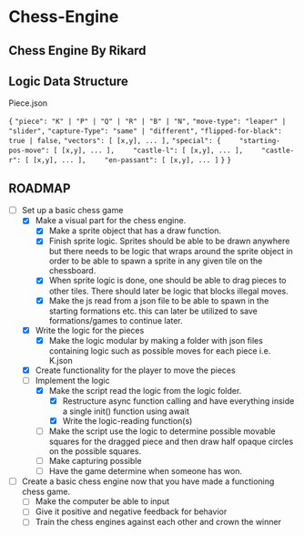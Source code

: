 
# Chess-Engine

## Chess Engine By Rikard

## Logic Data Structure
Piece.json



`{`
`"piece": "K" | "P" | "Q" | "R" | "B" | "N",`
`"move-type": "leaper" | "slider",`
`"capture-Type": "same" | "different",`
`"flipped-for-black": true | false,`
`"vectors": [ [x,y], ... ],`
`"special": {`
`    "starting-pos-move": [ [x,y], ... ],`
`    "castle-l": [ [x,y], ... ],`
`    "castle-r": [ [x,y], ... ],`
`    "en-passant": [ [x,y], ... ]`
`}`
`}`

## ROADMAP

-   [ ] Set up a basic chess game
    -   [X] Make a visual part for the chess engine.
        -   [X] Make a sprite object that has a draw function.
        -   [X] Finish sprite logic. Sprites should be able to be drawn anywhere but there needs to be logic that wraps around the sprite object in order to be able to spawn a sprite in any given tile on the chessboard.
        -   [X] When sprite logic is done, one should be able to drag pieces to other tiles. There should later be logic that blocks illegal moves.
        -   [X] Make the js read from a json file to be able to spawn in the starting formations etc. this can later be utilized to save formations/games to continue later.
    -   [X] Write the logic for the pieces
        -   [X] Make the logic modular by making a folder with json files containing logic such as possible moves for each piece i.e. K.json
    -   [X] Create functionality for the player to move the pieces
    -   [ ] Implement the logic
        -   [X] Make the script read the logic from the logic folder.
            -   [X] Restructure async function calling and have everything inside a single init() function using await
            -   [X] Write the logic-reading function(s)
        -   [ ] Make the script use the logic to determine possible movable squares for the dragged piece and then draw half opaque circles on the possible squares.
        -   [ ] Make capturing possible
        -   [ ] Have the game determine when someone has won.
-   [ ] Create a basic chess engine now that you have made a functioning chess game.
    -   [ ] Make the computer be able to input
    -   [ ] Give it positive and negative feedback for behavior
    -   [ ] Train the chess engines against each other and crown the winner
